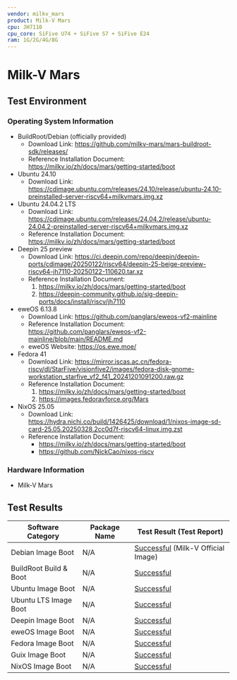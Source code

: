 ```yaml
---
vendor: milkv_mars
product: Milk-V Mars
cpu: JH7110
cpu_core: SiFive U74 + SiFive S7 + SiFive E24
ram: 1G/2G/4G/8G
---
```


# Milk-V Mars

## Test Environment

### Operating System Information

- BuildRoot/Debian (officially provided)
  - Download Link: <https://github.com/milkv-mars/mars-buildroot-sdk/releases/>
  - Reference Installation Document: <https://milkv.io/zh/docs/mars/getting-started/boot>
- Ubuntu 24.10
  - Download Link: <https://cdimage.ubuntu.com/releases/24.10/release/ubuntu-24.10-preinstalled-server-riscv64+milkvmars.img.xz>
- Ubuntu 24.04.2 LTS
  - Download Link: <https://cdimage.ubuntu.com/releases/24.04.2/release/ubuntu-24.04.2-preinstalled-server-riscv64+milkvmars.img.xz>
  - Reference Installation Document: <https://milkv.io/zh/docs/mars/getting-started/boot>
- Deepin 25 preview
  - Download Link: <https://ci.deepin.com/repo/deepin/deepin-ports/cdimage/20250122/riscv64/deepin-25-beige-preview-riscv64-jh7110-20250122-110620.tar.xz>
  - Reference Installation Document:
    1. <https://milkv.io/zh/docs/mars/getting-started/boot>
    2. <https://deepin-community.github.io/sig-deepin-ports/docs/install/riscv/jh7110>
- eweOS 6.13.8
  - Download Link: <https://github.com/panglars/eweos-vf2-mainline>
  - Reference Installation Document: <https://github.com/panglars/eweos-vf2-mainline/blob/main/README.md>
  - eweOS Website: <https://os.ewe.moe/>
- Fedora 41
  - Download Link: <https://mirror.iscas.ac.cn/fedora-riscv/dl/StarFive/visionfive2/images/fedora-disk-gnome-workstation_starfive_vf2_f41_20241201091200.raw.gz>
  - Reference Installation Document:
    1. <https://milkv.io/zh/docs/mars/getting-started/boot>
    2. <https://images.fedoravforce.org/Mars>
- NixOS 25.05
  - Download Link: <https://hydra.nichi.co/build/1426425/download/1/nixos-image-sd-card-25.05.20250328.2cc0d7f-riscv64-linux.img.zst>
  - Reference Installation Document:
    - <https://milkv.io/zh/docs/mars/getting-started/boot>
    - <https://github.com/NickCao/nixos-riscv>

### Hardware Information

- Milk-V Mars

## Test Results

| Software Category      | Package Name | Test Result (Test Report)                    |
| ---------------------- | ------------ | -------------------------------------------- |
| Debian Image Boot      | N/A          | [Successful][Debian] (Milk-V Official Image) |
| BuildRoot Build & Boot | N/A          | [Successful][BuildRoot]                      |
| Ubuntu Image Boot      | N/A          | [Successful][Ubuntu]                         |
| Ubuntu LTS Image Boot  | N/A          | [Successful][Ubuntu LTS]                     |
| Deepin Image Boot      | N/A          | [Successful][Deepin]                         |
| eweOS Image Boot       | N/A          | [Successful][eweOS]                          |
| Fedora Image Boot      | N/A          | [Successful][Fedora]                         |
| Guix Image Boot        | N/A          | [Successful][Guix]                           |
| NixOS Image Boot       | N/A          | [Successful][NixOS]                          |

[Debian]: ./Debian/README.md
[BuildRoot]: ./BuildRoot/README.md
[Ubuntu]: ./Ubuntu/README.md
[Ubuntu LTS]: ./Ubuntu/README_LTS.md
[Deepin]: ./Deepin/README.md
[eweOS]: ./eweOS/README.md
[Fedora]: ./Fedora/README.md
[Guix]: ./Guix/README.md
[NixOS]: ./NixOS/README.md
